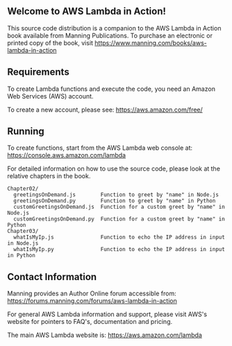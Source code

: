 Welcome to AWS Lambda in Action!
--------------------------------

This source code distribution is a companion to the
AWS Lambda in Action book available from Manning Publications.
To purchase an electronic or printed copy of the book,
visit https://www.manning.com/books/aws-lambda-in-action

Requirements
------------

To create Lambda functions and execute the code,
you need an Amazon Web Services (AWS) account.

To create a new account, please see:
  https://aws.amazon.com/free/

Running
-------

To create functions, start from the AWS Lambda web console at:
  https://console.aws.amazon.com/lambda

For detailed information on how to use the source code,
please look at the relative chapters in the book.

    Chapter02/
      greetingsOnDemand.js        Function to greet by "name" in Node.js
      greetingsOnDemand.py        Function to greet by "name" in Python
      customGreetingsOnDemand.js  Function for a custom greet by "name" in Node.js
      customGreetingsOnDemand.py  Function for a custom greet by "name" in Python
    Chapter03/
      whatIsMyIp.js               Function to echo the IP address in input in Node.js
      whatIsMyIp.py               Function to echo the IP address in input in Python

Contact Information
-------------------

Manning provides an Author Online forum accessible from:
  https://forums.manning.com/forums/aws-lambda-in-action

For general AWS Lambda information and support, please visit
AWS's website for pointers to FAQ's, documentation and pricing.

The main AWS Lambda website is:
  https://aws.amazon.com/lambda
